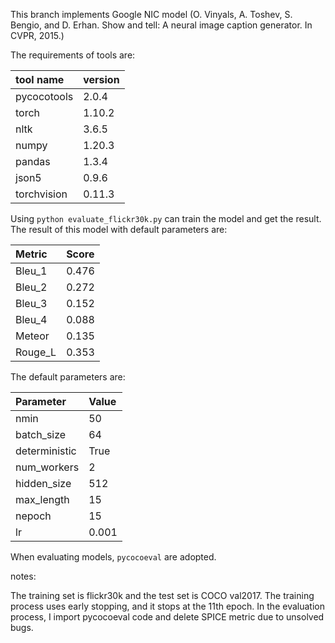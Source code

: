 This branch implements Google NIC model (O. Vinyals, A. Toshev, S. Bengio, and D. Erhan. Show and tell: A
neural image caption generator. In CVPR, 2015.)

The requirements of tools are:

| tool name   | version |
|:------------|:--------|
| pycocotools | 2.0.4   |
| torch       | 1.10.2  |
| nltk        | 3.6.5   |
| numpy       | 1.20.3  |
| pandas      | 1.3.4   |
| json5       | 0.9.6   |
| torchvision | 0.11.3  |

Using ```python evaluate_flickr30k.py``` can train the model and get the result. The result of this model with default
parameters are:

| Metric  | Score |
|:--------|:------|
| Bleu_1  | 0.476 |
| Bleu_2  | 0.272 |
| Bleu_3  | 0.152 |
| Bleu_4  | 0.088 |
| Meteor  | 0.135 |
| Rouge_L | 0.353 |

The default parameters are:

| Parameter     | Value |
|:--------------|:------|
| nmin          | 50    |
| batch_size    | 64    |
| deterministic | True  |
| num_workers   | 2     |
| hidden_size   | 512   |
| max_length    | 15    |
| nepoch        | 15    |
| lr            | 0.001 |

When evaluating models, ```pycocoeval``` are adopted.

notes:

The training set is flickr30k and the test set is COCO val2017. The training process
uses early stopping, and it stops at the 11th epoch. In the evaluation process, I import pycocoeval
code and delete SPICE metric due to unsolved bugs.